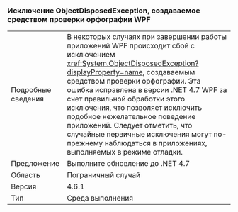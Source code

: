 ### <a name="objectdisposedexception-thrown-by-wpf-spellchecker"></a>Исключение ObjectDisposedException, создаваемое средством проверки орфографии WPF

|   |   |
|---|---|
|Подробные сведения|В некоторых случаях при завершении работы приложений WPF происходит сбой с исключением <xref:System.ObjectDisposedException?displayProperty=name>, создаваемым средством проверки орфографии. Эта ошибка исправлена в версии .NET 4.7 WPF за счет правильной обработки этого исключения, что позволяет исключить подобное нежелательное поведение приложений. Следует отметить, что случайные первичные исключения могут по-прежнему наблюдаться в приложениях, выполняемых в режиме отладки.|
|Предложение|Выполните обновление до .NET 4.7|
|Область|Пограничный случай|
|Версия|4.6.1|
|Тип|Среда выполнения|

